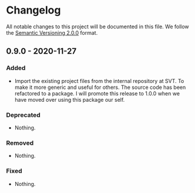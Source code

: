 # Changelog

All notable changes to this project will be documented in this file.
We follow the [Semantic Versioning 2.0.0](http://semver.org/) format.

## 0.9.0 - 2020-11-27

### Added

- Import the existing project files from the internal repository at SVT.
  To make it more generic and useful for others. The source code has been
  refactored to a package. I will promote this release to 1.0.0 when we have moved over using this package our self.

### Deprecated

- Nothing.

### Removed

- Nothing.

### Fixed

- Nothing.
